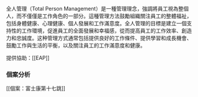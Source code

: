 全人管理（Total Person Management）是一種管理理念，強調將員工視為整個人，而不僅僅是工作角色的一部分。這種管理方法鼓勵組織關注員工的整體福祉，包括身體健康、心理健康、個人發展和工作滿意度。全人管理的目標是建立一個支持性的工作環境，促進員工的全面發展和幸福感，從而提高員工的工作效率、創造力和忠誠度。这种管理方式通常包括提供良好的工作條件、提供學習和成長機會、鼓勵工作與生活的平衡，以及關注員工的工作滿意度和健康。

提供協助：[[EAP]]
### 個案分析
[[個案：富士康第十七跳]]